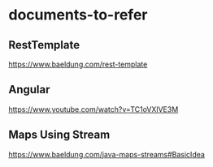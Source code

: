 # documents-to-refer


## RestTemplate 
https://www.baeldung.com/rest-template

## Angular
https://www.youtube.com/watch?v=TC1oVXlVE3M

## Maps Using Stream

https://www.baeldung.com/java-maps-streams#BasicIdea
